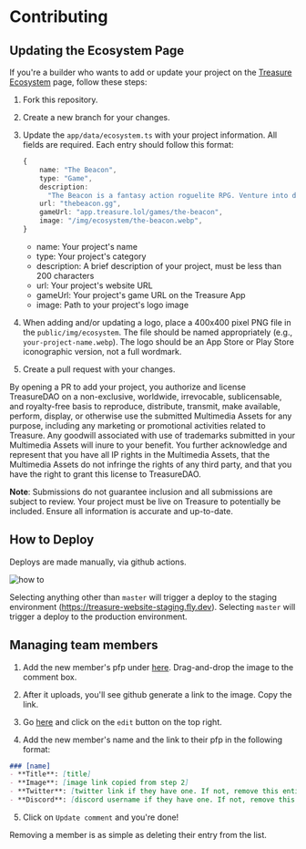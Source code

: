 # Contributing

## Updating the Ecosystem Page

If you're a builder who wants to add or update your project on the [Treasure Ecosystem](https://treasure.lol/ecosystem) page, follow these steps:
1. Fork this repository.
2. Create a new branch for your changes.
3. Update the `app/data/ecosystem.ts` with your project information. All fields are required. Each entry should follow this format:

    ```ts
    {
        name: "The Beacon",
        type: "Game",
        description:
          "The Beacon is a fantasy action roguelite RPG. Venture into dungeons, defeat evils, and expand the Beacon's protective light to keep humanity safe!",
        url: "thebeacon.gg",
        gameUrl: "app.treasure.lol/games/the-beacon",
        image: "/img/ecosystem/the-beacon.webp",
    }
    ```

    - name: Your project's name
    - type: Your project's category
    - description: A brief description of your project, must be less than 200 characters
    - url: Your project's website URL
    - gameUrl: Your project's game URL on the Treasure App
    - image: Path to your project's logo image

4. When adding and/or updating a logo, place a 400x400 pixel PNG file in the `public/img/ecosystem`. The file should be named appropriately (e.g., `your-project-name.webp`). The logo should be an App Store or Play Store iconographic version, not a full wordmark.
5. Create a pull request with your changes.

By opening a PR to add your project, you authorize and license TreasureDAO on a non-exclusive, worldwide, irrevocable, sublicensable, and royalty-free basis to reproduce, distribute, transmit, make available, perform, display, or otherwise use the submitted Multimedia Assets for any purpose, including any marketing or promotional activities related to Treasure. Any goodwill associated with use of trademarks submitted in your Multimedia Assets will inure to your benefit. You further acknowledge and represent that you have all IP rights in the Multimedia Assets, that the Multimedia Assets do not infringe the rights of any third party, and that you have the right to grant this license to TreasureDAO.

**Note**: Submissions do not guarantee inclusion and all submissions are subject to review. Your project must be live on Treasure to potentially be included. Ensure all information is accurate and up-to-date.

## How to Deploy

Deploys are made manually, via github actions.

![how to](https://github.com/TreasureProject/treasure-website/assets/15570714/a7ce4cfd-91f5-45fd-97e4-77f7c4168222 "github action")

Selecting anything other than `master` will trigger a deploy to the staging environment (https://treasure-website-staging.fly.dev). Selecting `master` will trigger a deploy to the production environment.

## Managing team members

1. Add the new member's pfp under [here](https://github.com/TreasureProject/treasure-website-team-images/issues/1). Drag-and-drop the image to the comment box.

2. After it uploads, you'll see github generate a link to the image. Copy the link.

3. Go [here](https://github.com/TreasureProject/treasure-website/issues/290) and click on the `edit` button on the top right.

4. Add the new member's name and the link to their pfp in the following format:
```markdown
### [name]
- **Title**: [title]
- **Image**: [image link copied from step 2]
- **Twitter**: [twitter link if they have one. If not, remove this entire line]
- **Discord**: [discord username if they have one. If not, remove this entire line]
``` 

5. Click on `Update comment` and you're done!

Removing a member is as simple as deleting their entry from the list.
